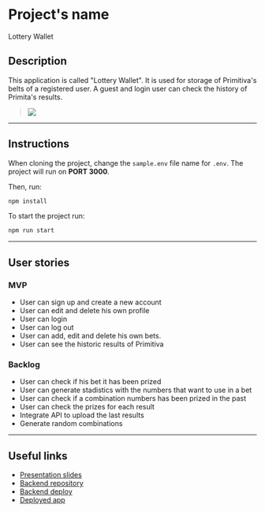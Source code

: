 # Project's name

Lottery Wallet

## Description

This application is called "Lottery Wallet". It is used for storage of Primitiva's belts of a registered user. A guest and login user can check the history of Primita's results.

> ![](../src/img/demo.jpg)

---

## Instructions

When cloning the project, change the <code>sample.env</code> file name for <code>.env</code>. The project will run on **PORT 3000**.

Then, run:

```bash
npm install
```

To start the project run:

```bash
npm run start
```

---

## User stories

### MVP

- User can sign up and create a new account
- User can edit and delete his own profile
- User can login
- User can log out
- User can add, edit and delete his own bets.
- User can see the historic results of Primitiva

### Backlog

- User can check if his bet it has been prized
- User can generate stadistics with the numbers that want to use in a bet
- User can check if a combination numbers has been prized in the past
- User can check the prizes for each result
- Integrate API to upload the last results
- Generate random combinations

---

## Useful links

- [Presentation slides](https://slides.com/guillemb/ellipse)
- [Backend repository](https://github.com/GuiLLeMet85/project-lottery-back)
- [Backend deploy](https://lottery-wallet-back.herokuapp.com/)
- [Deployed app](https://lottery-wallet.netlify.app/)
